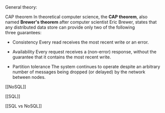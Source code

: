 
General theory:

CAP theorem
In theoretical computer science, the **CAP theorem**, also named **Brewer's theorem** after computer scientist Eric Brewer, states that any distributed data store can provide only two of the following three guarantees:

- Consistency
 Every read receives the most recent write or an error.

- Availability
 Every request receives a (non-error) response, without the guarantee that it contains the most recent write.

- Partition tolerance
 The system continues to operate despite an arbitrary number of messages being dropped (or delayed) by the network between nodes.


[[NoSQL]]

[[SQL]]

[[SQL vs NoSQL]]